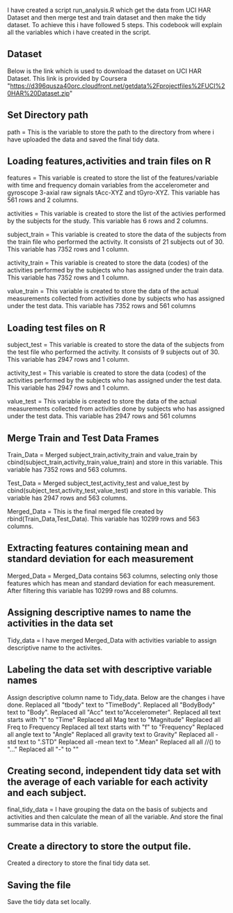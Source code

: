 I have created a script run_analysis.R which get the data from UCI HAR Dataset and then merge test and train dataset and then make the tidy dataset. To achieve this i have followed 5 steps. This codebook will explain all the variables which i have created in the script.

## Dataset
Below is the link which is used to download the dataset on UCI HAR Dataset. This link is provided by Coursera
"https://d396qusza40orc.cloudfront.net/getdata%2Fprojectfiles%2FUCI%20HAR%20Dataset.zip"
  
## Set Directory path

path = This is the variable to store the path to the directory from where i have uploaded the data and saved the final tidy data.

## Loading features,activities and train files on R
features = This variable is created to store the list of the features/variable with time and frequency domain variables from the accelerometer and gyroscope 3-axial raw signals tAcc-XYZ and tGyro-XYZ. This variable has 561 rows and 2 columns.

activities = This variable is created to store the list of the activies performed by the subjects for the study. This variable has 6 rows and 2 columns.

subject_train = This variable is created to store the data of the subjects from the train file who performed the activity. It consists of 21 subjects out of 30. This variable has 7352 rows and 1 column.

activity_train = This variable is created to store the data (codes) of the activities performed by the subjects who has assigned under the train data. This variable has 7352 rows and 1 column.

value_train = This variable is created to store the data of the actual measurements collected from activities done by subjects who has assigned under the test data. This variable has 7352 rows and 561 columns

## Loading test files on R
subject_test = This variable is created to store the data of the subjects from the test file who performed the activity. It consists of 9 subjects out of 30. This variable has 2947 rows and 1 column.

activity_test = This variable is created to store the data (codes) of the activities performed by the subjects who has assigned under the test data. This variable has 2947 rows and 1 column.

value_test = This variable is created to store the data of the actual measurements collected from activities done by subjects who has assigned under the test data. This variable has 2947 rows and 561 columns

## Merge Train and Test Data Frames
Train_Data = Merged subject_train,activity_train and value_train by cbind(subject_train,activity_train,value_train) and store in this variable. This variable has 7352 rows and 563 columns.

Test_Data = Merged subject_test,activity_test and value_test by cbind(subject_test,activity_test,value_test) and store in this variable. This variable has 2947 rows and 563 columns.

Merged_Data = This is the final merged file created by rbind(Train_Data,Test_Data). This variable has 10299 rows and 563 columns.

## Extracting features containing mean and standard deviation for each measurement

Merged_Data = Merged_Data contains 563 columns, selecting only those features which has mean and standard deviation for each measurement. After filtering this variable has 10299 rows and 88 columns.

## Assigning descriptive names to name the activities in the data set
Tidy_data = I have merged Merged_Data with activities variable to assign descriptive name to the activites.

## Labeling the data set with descriptive variable names
Assign descriptive column name to Tidy_data. Below are the changes i have done.
Replaced all "tbody" text to "TimeBody".
Replaced all "BodyBody" text to "Body".
Replaced all "Acc" text to"Accelerometer".
Replaced all text starts with "t" to "Time"
Replaced all Mag text to "Magnitude"
Replaced all Freq to Frequency
Replaced all text starts with "f" to "Frequency"
Replaced all angle text to "Angle"
Replaced all gravity text to Gravity"
Replaced all -std text to ".STD"
Replaced all -mean text to ".Mean"
Replaced all all //() to "..."
Replaced all "-" to ""

## Creating second, independent tidy data set with the average of each variable for each activity and each subject.
final_tidy_data = I have grouping the data on the basis of subjects and activities and then calculate the mean of all the variable. And store the final summarise data in this variable.

## Create a directory to store the output file.
Created a directory to store the final tidy data set.


## Saving the file
Save the tidy data set locally.



